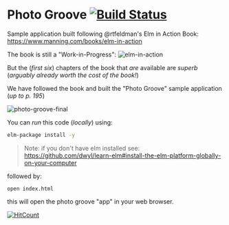# Photo Groove [![Build Status](https://travis-ci.org/nelsonic/photo-groove.svg?branch=master)](https://travis-ci.org/nelsonic/photo-groove)

Sample application built following @rtfeldman's Elm in Action Book:
https://www.manning.com/books/elm-in-action

The book is still a "Work-in-Progress":
![elm-in-action](https://user-images.githubusercontent.com/194400/34470309-c112972c-ef26-11e7-87bd-1c17919f80ba.png)

But the (_first six_) chapters of the book
that _are_ available are _superb_
(_arguably already worth the cost of the book!_)

We have followed the book and built the "Photo Groove" sample application (_up to p. 195_)

![photo-groove-final](https://user-images.githubusercontent.com/194400/34470290-55ba7030-ef26-11e7-9cfa-9c900039444b.png)

You can _run_ this code (_locally_) using:

```sh
elm-package install -y
```

> Note: if you don't have elm installed see:
https://github.com/dwyl/learn-elm#install-the-elm-platform-globally-on-your-computer

followed by:
```
open index.html
```
this will open the photo groove "app" in your web browser.

[![HitCount](http://hits.dwyl.io/nelsonic/photo-groove.svg)](http://hits.dwyl.io/nelsonic/photo-groove)
